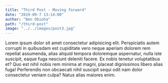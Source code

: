 ```yaml
---
title: "Third Post - Moving forward"
date: "2019-09-7 13:14:00"
author: "Ben Obioha"
path: "/third-post"
image: "../../images/post3.jpg"
---
```



Lorem ipsum dolor sit amet consectetur adipisicing elit. Perspiciatis autem corrupti in quibusdam est cupiditate vero neque aperiam dolorem rem repellat assumenda, alias aliquid tempora doloremque aspernatur, nulla iste suscipit, eaque fuga nesciunt deleniti facere. Ex nobis tenetur voluptatibus et? Quo est nihil nobis rem minima at magni, placeat dignissimos libero alias fuga! Perferendis non obcaecati nihil suscipit sequi odit nam dolor consectetur veniam culpa? Natus alias maiores enim.